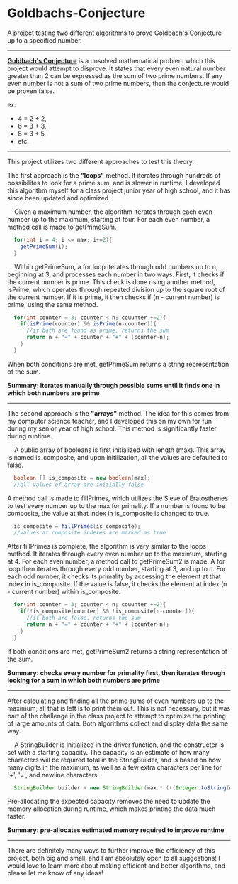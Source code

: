 # Goldbachs-Conjecture
A project testing two different algorithms to prove Goldbach's Conjecture up to a specified number. 

------------------------------------------------------------------

[**Goldbach's Conjecture**](https://en.wikipedia.org/wiki/Goldbach%27s_conjecture) is a unsolved mathematical problem which this project would attempt to disprove. It states that every even natural number greater than 2 can be expressed as the sum of two prime numbers. If any even number is not a sum of two prime numbers, then the conjecture would be proven false.  

  ex:  
- 4 = 2 + 2,  
- 6 = 3 + 3,  
- 8 = 3 + 5,  
- etc.  
  
------------------------------------------------------------------

This project utilizes two different approaches to test this theory.


The first approach is the **"loops"** method. It iterates through hundreds of possibilites to look for a prime sum, and is slower in runtime. I developed this algorithm myself for a class project junior year of high school, and it has since been updated and optimized. 

&nbsp;&nbsp;&nbsp;&nbsp;Given a maximum number, the algorithm iterates through each even number up to the maximum, starting at four. For each even number, a method call is made to getPrimeSum. 
```java
  for(int i = 4; i <= max; i+=2){
    getPrimeSum(i);
  }
```

&nbsp;&nbsp;&nbsp;&nbsp;Within getPrimeSum, a for loop iterates through odd numbers up to n, beginning at 3, and processes each number in two ways. First, it checks if the current number is prime. This check is done using another method, isPrime, which operates through repeated division up to the square root of the current number. If it is prime, it then checks if (n - current number) is prime, using the same method. 
```java
  for(int counter = 3; counter < n; couunter +=2){
    if(isPrime(counter) && isPrime(n-counter)){
      //if both are found as prime, returns the sum
      return n + "=" + counter + "+" + (counter-n);
    }
  }
```

When both conditions are met, getPrimeSum returns a string representation of the sum.   

**Summary: iterates manually through possible sums until it finds one in which both numbers are prime**

------------------------------------------------------------------

The second approach is the **"arrays"** method. The idea for this comes from my computer science teacher, and I developed this on my own for fun during my senior year of high school. This method is significantly faster during runtime. 

&nbsp;&nbsp;&nbsp;&nbsp;A public array of booleans is first initialized with length (max). This array is named is_composite, and upon initilization, all the values are defaulted to false. 
```java
  boolean [] is_composite = new boolean[max];
  //all values of array are initially false

```

A method call is made to fillPrimes, which utilizes the Sieve of Eratosthenes to test every number up to the max for primality. If a number is found to be composite, the value at that index in is_composite is changed to true. 
```java
  is_composite = fillPrimes(is_composite);
  //values at composite indexes are marked as true
```

After fillPrimes is complete, the algorithm is very similar to the loops method. It iterates through every even number up to the maximum, starting at 4. For each even number, a method call to getPrimeSum2 is made. A for loop then iterates through every odd number, starting at 3, and up to n. For each odd number, it checks its primality by accessing the element at that index in is_composite. If the value is false, it checks the element at index (n - current number) within is_composite. 
```java
  for(int counter = 3; counter < n; couunter +=2){
    if(!is_composite[counter] && !is_composite[n-counter]){
      //if both are false, returns the sum
      return n + "=" + counter + "+" + (counter-n);
    }
  }
```

If both conditions are met, getPrimeSum2 returns a string representation of the sum.  
  
**Summary: checks every number for primality first, then iterates through looking for a sum in which both numbers are prime**

------------------------------------------------------------------

  After calculating and finding all the prime sums of even numbers up to the maximum, all that is left is to print them out. This is not necessary, but it was part of the challenge in the class project to attempt to optimize the printing of large amounts of data. Both algorithms collect and display data the same way.
  
&nbsp;&nbsp;&nbsp;&nbsp;A StringBuilder is initialized in the driver function, and the constructer is set with a starting capacity. The capacity is an estimate of how many characters will be required total in the StringBuilder, and is based on how many digits in the maximum, as well as a few extra characters per line for '+', '=', and newline characters. 

```java
  StringBuilder builder = new StringBuilder(max * (((Integer.toString(max).length())* 2) + 4));
```

Pre-allocating the expected capacity removes the need to update the memory allocation during runtime, which makes printing the data much faster.  
  
  **Summary: pre-allocates estimated memory required to improve runtime**
  
------------------------------------------------------------------
  
There are definitely many ways to further improve the efficiency of this project, both big and small, and I am absolutely open to all suggestions! I would love to learn more about making efficient and better algorithms, and please let me know of any ideas! 
